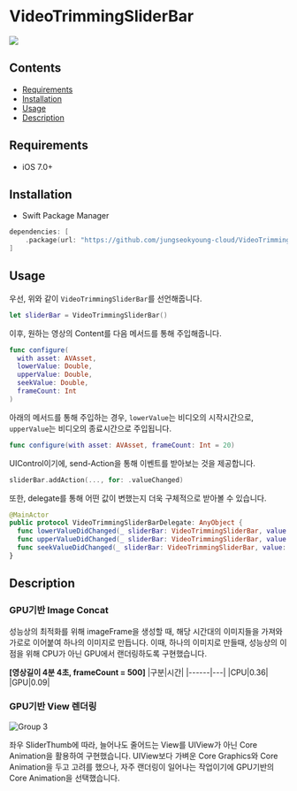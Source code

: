 # VideoTrimmingSliderBar
<img src = "https://github.com/user-attachments/assets/fe589748-a54d-4f08-a91d-559068817dc7" witdh = 200>

## Contents
- [Requirements](#requirements)
- [Installation](#installation)
- [Usage](#usage)
- [Description](#description)

## Requirements 
- iOS 7.0+

## Installation 
- Swift Package Manager
```swift 
dependencies: [
    .package(url: "https://github.com/jungseokyoung-cloud/VideoTrimmingSliderBar.git", .upToNextMajor(from: "1.0.0"))
]
```

## Usage 
우선, 위와 같이 `VideoTrimmingSliderBar`를 선언해줍니다. 
```swift 
let sliderBar = VideoTrimmingSliderBar() 
```

이후, 원하는 영상의 Content를 다음 메서드를 통해 주입해줍니다. 
```swift 
func configure(
  with asset: AVAsset,
  lowerValue: Double,
  upperValue: Double,
  seekValue: Double,
  frameCount: Int
)
```

아래의 메서드를 통해 주입하는 경우, `lowerValue`는 비디오의 시작시간으로, `upperValue`는 비디오의 종료시간으로 주입됩니다. 
```swift
func configure(with asset: AVAsset, frameCount: Int = 20)
```

UIControl이기에, send-Action을 통해 이벤트를 받아보는 것을 제공합니다. 
```swift 
sliderBar.addAction(..., for: .valueChanged)
```

또한, delegate를 통해 어떤 값이 변했는지 더욱 구체적으로 받아볼 수 있습니다. 
```swift 
@MainActor
public protocol VideoTrimmingSliderBarDelegate: AnyObject {
  func lowerValueDidChanged(_ sliderBar: VideoTrimmingSliderBar, value: Double)
  func upperValueDidChanged(_ sliderBar: VideoTrimmingSliderBar, value: Double)
  func seekValueDidChanged(_ sliderBar: VideoTrimmingSliderBar, value: Double)
}
```

## Description
### GPU기반 Image Concat
성능상의 최적화를 위해 imageFrame을 생성할 때, 해당 시간대의 이미지들을 가져와 가로로 이어붙여 하나의 이미지로 만듭니다. 
이때, 하나의 이미지로 만들때, 성능상의 이점을 위해 CPU가 아닌 GPU에서 랜더링하도록 구현했습니다. 

**[영상길이 4분 4초, frameCount = 500]**
|구분|시간|
|------|---|
|CPU|0.36|
|GPU|0.09|

### GPU기반 View 렌더링 
![Group 3](https://github.com/user-attachments/assets/f7796664-e4c4-4bbe-baf1-95a8d7646b86)


좌우 SliderThumb에 따라, 늘어나도 줄어드는 View를 UIView가 아닌 Core Animation을 활용하여 구현했습니다. 
UIView보다 가벼운 Core Graphics와 Core Animation을 두고 고려를 했으나, 자주 랜더링이 일어나는 작업이기에 GPU기반의 Core Animation을 선택했습니다.
